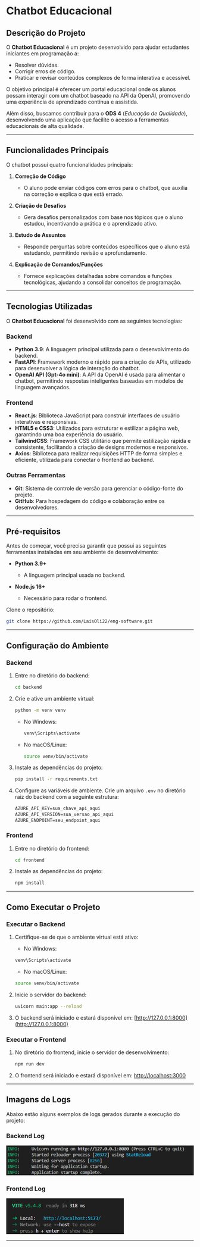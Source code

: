 # **Chatbot Educacional**

## **Descrição do Projeto**  
O **Chatbot Educacional** é um projeto desenvolvido para ajudar estudantes iniciantes em programação a:  
- Resolver dúvidas.  
- Corrigir erros de código.  
- Praticar e revisar conteúdos complexos de forma interativa e acessível.  

O objetivo principal é oferecer um portal educacional onde os alunos possam interagir com um chatbot baseado na API da OpenAI, promovendo uma experiência de aprendizado contínua e assistida.  

Além disso, buscamos contribuir para o **ODS 4** (*Educação de Qualidade*), desenvolvendo uma aplicação que facilite o acesso a ferramentas educacionais de alta qualidade.

---

## **Funcionalidades Principais**  
O chatbot possui quatro funcionalidades principais:  
1. **Correção de Código**  
   - O aluno pode enviar códigos com erros para o chatbot, que auxilia na correção e explica o que está errado.  

2. **Criação de Desafios**  
   - Gera desafios personalizados com base nos tópicos que o aluno estudou, incentivando a prática e o aprendizado ativo.  

3. **Estudo de Assuntos**  
   - Responde perguntas sobre conteúdos específicos que o aluno está estudando, permitindo revisão e aprofundamento.  

4. **Explicação de Comandos/Funções**  
   - Fornece explicações detalhadas sobre comandos e funções tecnológicas, ajudando a consolidar conceitos de programação.

---

## **Tecnologias Utilizadas**  

O **Chatbot Educacional** foi desenvolvido com as seguintes tecnologias:

### **Backend**  
- **Python 3.9**: A linguagem principal utilizada para o desenvolvimento do backend.  
- **FastAPI**: Framework moderno e rápido para a criação de APIs, utilizado para desenvolver a lógica de interação do chatbot.  
- **OpenAI API (Gpt-4o mini)**: A API da OpenAI é usada para alimentar o chatbot, permitindo respostas inteligentes baseadas em modelos de linguagem avançados.  

### **Frontend**  
- **React.js**: Biblioteca JavaScript para construir interfaces de usuário interativas e responsivas.  
- **HTML5 e CSS3**: Utilizados para estruturar e estilizar a página web, garantindo uma boa experiência do usuário.
- **TailwindCSS**: Framework CSS utilitário que permite estilização rápida e consistente, facilitando a criação de designs modernos e responsivos.
- **Axios**: Biblioteca para realizar requisições HTTP de forma simples e eficiente, utilizada para conectar o frontend ao backend.

### **Outras Ferramentas**  
- **Git**: Sistema de controle de versão para gerenciar o código-fonte do projeto.  
- **GitHub**: Para hospedagem do código e colaboração entre os desenvolvedores.  

---

## **Pré-requisitos**  

Antes de começar, você precisa garantir que possui as seguintes ferramentas instaladas em seu ambiente de desenvolvimento:

- **Python 3.9+**  
  - A linguagem principal usada no backend.

- **Node.js 16+**  
  - Necessário para rodar o frontend.

Clone o repositório:
   ```bash
   git clone https://github.com/LaisOli22/eng-software.git
   ```
---

## **Configuração do Ambiente**  

### **Backend**  

1. Entre no diretório do backend:
   ```bash
   cd backend
   ```
2. Crie e ative um ambiente virtual:
   ```bash
   python -m venv venv
   ```
   
   - No Windows:
     ```bash
     venv\Scripts\activate
     ```
   - No macOS/Linux:
     ```bash
     source venv/bin/activate
     ```
     
3. Instale as dependências do projeto:
   ```bash
   pip install -r requirements.txt
   ```

4. Configure as variáveis de ambiente. Crie um arquivo `.env` no diretório raiz do backend com a seguinte estrutura:
   ```env
   AZURE_API_KEY=sua_chave_api_aqui
   AZURE_API_VERSION=sua_versao_api_aqui
   AZURE_ENDPOINT=seu_endpoint_aqui
   ```

### **Frontend**  
1. Entre no diretório do frontend:
   ```bash
   cd frontend
   ```

2. Instale as dependências do projeto:
   ```bash
   npm install
   ```
   
---

## **Como Executar o Projeto**

### **Executar o Backend**

1. Certifique-se de que o ambiente virtual está ativo:
   
   - No Windows:
   ```bash
   venv\Scripts\activate
   ```
   - No macOS/Linux:
    ```bash
   source venv/bin/activate
    ```
    
2. Inicie o servidor do backend:
   ```bash
   uvicorn main:app --reload
   ```
   
3. O backend será iniciado e estará disponível em:
[http://127.0.0.1:8000](http://127.0.0.1:8000)

### **Executar o Frontend**

1. No diretório do frontend, inicie o servidor de desenvolvimento:
   ```bash
   npm run dev
   ```

2. O frontend será iniciado e estará disponível em:
[http://localhost:3000](http://localhost:3000)

---

## **Imagens de Logs**

Abaixo estão alguns exemplos de logs gerados durante a execução do projeto:

### **Backend Log**  
![Exemplo de log do backend](backend_logs.png)

### **Frontend Log**  
![Exemplo de log do frontend](frontend_logs.png)

---

   

